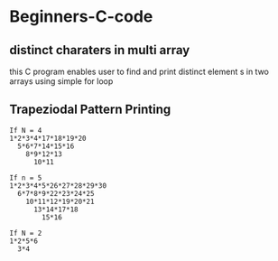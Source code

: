 # Beginners-C-code

## distinct charaters in multi array

this C program enables user to find and print distinct element s in two arrays using simple for loop

## Trapeziodal Pattern Printing
```
If N = 4  
1*2*3*4*17*18*19*20  
  5*6*7*14*15*16  
    8*9*12*13  
      10*11  
      
If n = 5  
1*2*3*4*5*26*27*28*29*30  
  6*7*8*9*22*23*24*25  
    10*11*12*19*20*21  
      13*14*17*18  
        15*16  
        
If N = 2  
1*2*5*6  
  3*4  
```
